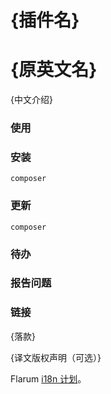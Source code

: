 # {插件名}

# {原英文名}

{中文介绍}

### 使用

### 安装

```
composer
```

### 更新

```
composer
```

### 待办

### 报告问题

### 链接

{落款}

{译文版权声明（可选）}

Flarum [i18n 计划](https://github.com/Flarum-i18n/extension-release-posts-zh-cn)。